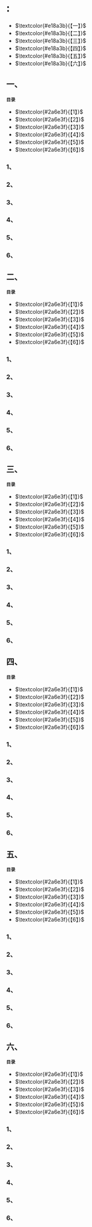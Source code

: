 # :

-  $\textcolor{#e18a3b}{【一】}$**[](#1)**
-  $\textcolor{#e18a3b}{【二】}$**[](#2)**
-  $\textcolor{#e18a3b}{【三】}$**[](#3)**
-  $\textcolor{#e18a3b}{【四】}$**[](#4)**
-  $\textcolor{#e18a3b}{【五】}$**[](#5)**
-  $\textcolor{#e18a3b}{【六】}$**[](#6)**

## 一、

<a id="1">**`目录`**</a>

- $\textcolor{#2a6e3f}{【1】}$ [](#1.1)
- $\textcolor{#2a6e3f}{【2】}$ [](#1.2)
- $\textcolor{#2a6e3f}{【3】}$ [](#1.3)
- $\textcolor{#2a6e3f}{【4】}$ [](#1.4)
- $\textcolor{#2a6e3f}{【5】}$ [](#1.5)
- $\textcolor{#2a6e3f}{【6】}$ [](#1.6)

### 1、

<a id="1.1"></a>

### 2、

<a id="1.2"></a>

### 3、

<a id="1.3"></a>

### 4、

<a id="1.4"></a>

### 5、

<a id="1.5"></a>

### 6、

<a id="1.6"></a>

## 二、

<a id="2">**`目录`**</a>

- $\textcolor{#2a6e3f}{【1】}$ [](#2.1)
- $\textcolor{#2a6e3f}{【2】}$ [](#2.2) 
- $\textcolor{#2a6e3f}{【3】}$ [](#2.3)
- $\textcolor{#2a6e3f}{【4】}$ [](#2.4)
- $\textcolor{#2a6e3f}{【5】}$ [](#2.5)
- $\textcolor{#2a6e3f}{【6】}$ [](#2.6)

### 1、

<a id="2.1"></a>

### 2、

<a id="2.2"></a>

### 3、

<a id="2.3"></a>

### 4、

<a id="2.4"></a>

### 5、

<a id="2.5"></a>

### 6、

<a id="2.6"></a>

## 三、

<a id="3">**`目录`**</a>

- $\textcolor{#2a6e3f}{【1】}$ [](#3.1)
- $\textcolor{#2a6e3f}{【2】}$ [](#3.2) 
- $\textcolor{#2a6e3f}{【3】}$ [](#3.3)
- $\textcolor{#2a6e3f}{【4】}$ [](#3.4)
- $\textcolor{#2a6e3f}{【5】}$ [](#3.5)
- $\textcolor{#2a6e3f}{【6】}$ [](#3.6)

### 1、

<a id="3.1"></a>

### 2、

<a id="3.2"></a>

### 3、

<a id="3.3"></a>

### 4、

<a id="3.4"></a>

### 5、

<a id="3.5"></a>

### 6、

<a id="3.6"></a>

## 四、

<a id="4">**`目录`**</a>

- $\textcolor{#2a6e3f}{【1】}$ [](#4.1)
- $\textcolor{#2a6e3f}{【2】}$ [](#4.2) 
- $\textcolor{#2a6e3f}{【3】}$ [](#4.3)
- $\textcolor{#2a6e3f}{【4】}$ [](#4.4)
- $\textcolor{#2a6e3f}{【5】}$ [](#4.5)
- $\textcolor{#2a6e3f}{【6】}$ [](#4.6)

### 1、

<a id="4.1"></a>

### 2、

<a id="4.2"></a>

### 3、

<a id="4.3"></a>

### 4、

<a id="4.4"></a>

### 5、

<a id="4.5"></a>

### 6、

<a id="4.6"></a>

## 五、

<a id="5">**`目录`**</a>

- $\textcolor{#2a6e3f}{【1】}$ [](#5.1)
- $\textcolor{#2a6e3f}{【2】}$ [](#5.2) 
- $\textcolor{#2a6e3f}{【3】}$ [](#5.3)
- $\textcolor{#2a6e3f}{【4】}$ [](#5.4)
- $\textcolor{#2a6e3f}{【5】}$ [](#5.5)
- $\textcolor{#2a6e3f}{【6】}$ [](#5.6)

### 1、

<a id="5.1"></a>

### 2、

<a id="5.2"></a>

### 3、

<a id="5.3"></a>

### 4、

<a id="5.4"></a>

### 5、

<a id="5.5"></a>

### 6、

<a id="5.6"></a>

## 六、

<a id="6">**`目录`**</a>

- $\textcolor{#2a6e3f}{【1】}$ [](#6.1)
- $\textcolor{#2a6e3f}{【2】}$ [](#6.2) 
- $\textcolor{#2a6e3f}{【3】}$ [](#6.3)
- $\textcolor{#2a6e3f}{【4】}$ [](#6.4)
- $\textcolor{#2a6e3f}{【5】}$ [](#6.5)
- $\textcolor{#2a6e3f}{【6】}$ [](#6.6)

### 1、

<a id="6.1"></a>

### 2、

<a id="6.2"></a>

### 3、

<a id="6.3"></a>

### 4、

<a id="6.4"></a>

### 5、

<a id="6.5"></a>

### 6、

<a id="6.6"></a>
